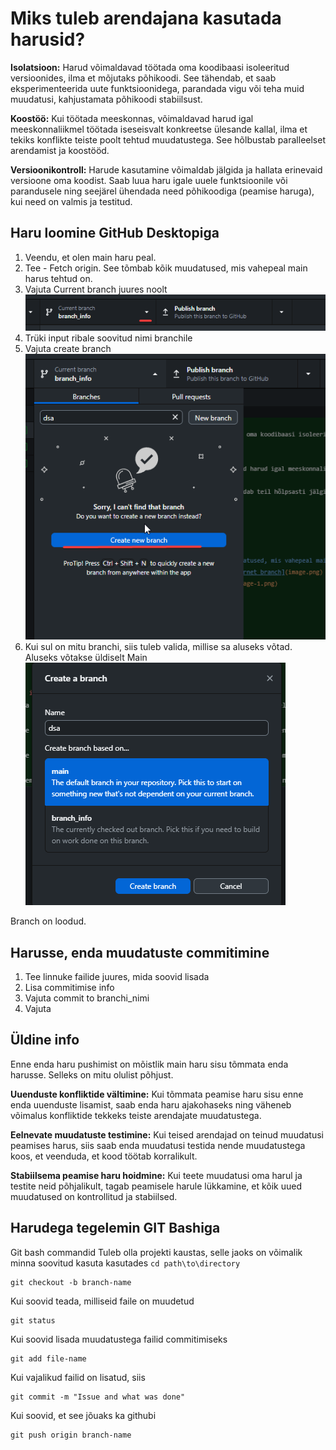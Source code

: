 # Miks tuleb arendajana kasutada harusid?
**Isolatsioon:** Harud võimaldavad töötada oma koodibaasi isoleeritud versioonides, ilma et mõjutaks põhikoodi. See tähendab, et saab eksperimenteerida uute funktsioonidega, parandada vigu või teha muid muudatusi, kahjustamata põhikoodi stabiilsust.

**Koostöö:** Kui töötada meeskonnas, võimaldavad harud igal meeskonnaliikmel töötada iseseisvalt konkreetse ülesande kallal, ilma et tekiks konflikte teiste poolt tehtud muudatustega. See hõlbustab paralleelset arendamist ja koostööd.

**Versioonikontroll:** Harude kasutamine võimaldab jälgida ja hallata erinevaid versioone oma koodist. Saab luua haru igale uuele funktsioonile või parandusele ning seejärel ühendada need põhikoodiga (peamise haruga), kui need on valmis ja testitud.


## Haru loomine GitHub Desktopiga
1. Veendu, et olen main haru peal.
2. Tee - Fetch origin. See tõmbab kõik muudatused, mis vahepeal main harus tehtud on.
3. Vajuta Current branch juures noolt ![currnet branch](/Images_for_readme/image.png)
4. Trüki  input ribale soovitud nimi branchile 
5. Vajuta create branch ![Create branch](/Images_for_readme/image-2.png)
6. Kui sul on mitu branchi, siis tuleb valida, millise sa aluseks võtad. Aluseks võtakse üldiselt Main ![main](/Images_for_readme/image-3.png)

Branch on loodud.

## Harusse, enda muudatuste commitimine
1. Tee linnuke failide juures, mida soovid lisada
2. Lisa commitimise info
3. Vajuta commit to branchi_nimi
4. Vajuta 


## Üldine info
Enne enda haru pushimist on mõistlik main haru sisu tõmmata enda harusse. Selleks on mitu olulist põhjust.

**Uuenduste konfliktide vältimine:** Kui tõmmata peamise haru sisu enne enda uuenduste lisamist, saab enda haru ajakohaseks ning väheneb võimalus konfliktide tekkeks teiste arendajate muudatustega.

**Eelnevate muudatuste testimine:** Kui teised arendajad on teinud muudatusi peamises harus, siis saab enda muudatusi testida nende muudatustega koos, et veenduda, et kood töötab korralikult.

**Stabiilsema peamise haru hoidmine:** Kui teete muudatusi oma harul ja testite neid põhjalikult, tagab peamisele harule lükkamine, et kõik uued muudatused on kontrollitud ja stabiilsed.

## Harudega tegelemin GIT Bashiga
Git bash commandid
Tuleb olla projekti kaustas, selle jaoks on võimalik minna soovitud kasuta kasutades ```cd path\to\directory```
```
git checkout -b branch-name
```
Kui soovid teada, milliseid faile on muudetud

```
git status
```

Kui soovid lisada muudatustega failid commitimiseks
```
git add file-name
```

Kui vajalikud failid on lisatud, siis
```
git commit -m "Issue and what was done"
```

Kui soovid, et see jõuaks ka githubi

```
git push origin branch-name
```